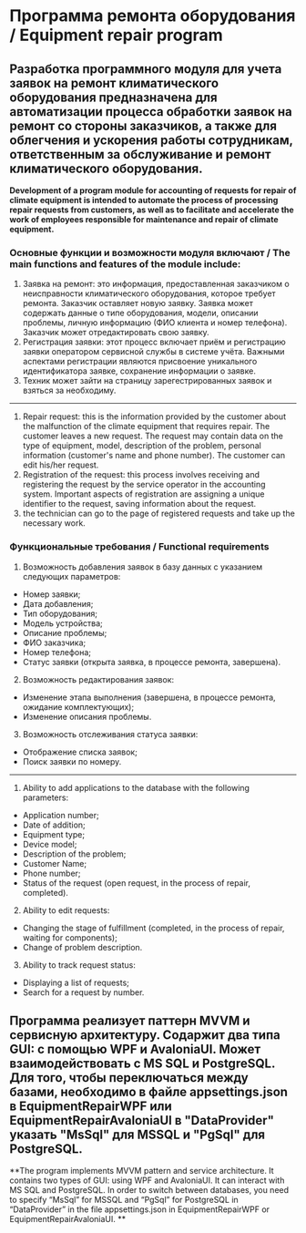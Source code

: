 # Программа ремонта оборудования / Equipment repair program

Разработка программного модуля для учета заявок на ремонт климатического оборудования предназначена для автоматизации процесса обработки заявок на ремонт со стороны заказчиков, а также для облегчения и ускорения работы сотрудникам, ответственным за обслуживание и ремонт климатического оборудования.
---
**Development of a program module for accounting of requests for repair of climate equipment is intended to automate the process of processing repair requests from customers, as well as to facilitate and accelerate the work of employees responsible for maintenance and repair of climate equipment.**

### Основные функции и возможности модуля включают / The main functions and features of the module include:
1. Заявка на ремонт: это информация, предоставленная заказчиком о неисправности климатического оборудования, которое требует ремонта. Заказчик оставляет новую заявку. Заявка может содержать данные о типе оборудования, модели, описании проблемы, личную информацию (ФИО клиента и номер телефона). Заказчик может отредактировать свою заявку.
2. Регистрация заявки: этот процесс включает приём и регистрацию заявки оператором сервисной службы в системе учёта. Важными аспектами регистрации являются присвоение уникального идентификатора заявке, сохранение информации о заявке.
3. Техник может зайти на страницу зарегестрированных заявок и взяться за необходиму. 
---
1. Repair request: this is the information provided by the customer about the malfunction of the climate equipment that requires repair. The customer leaves a new request. The request may contain data on the type of equipment, model, description of the problem, personal information (customer's name and phone number). The customer can edit his/her request.
2. Registration of the request: this process involves receiving and registering the request by the service operator in the accounting system. Important aspects of registration are assigning a unique identifier to the request, saving information about the request.
3. the technician can go to the page of registered requests and take up the necessary work.

### Функциональные требования / Functional requirements
1. Возможность добавления заявок в базу данных с указанием следующих параметров:
- Номер заявки;
- Дата добавления;
- Тип оборудования;
- Модель устройства;
- Описание проблемы;
- ФИО заказчика;
- Номер телефона;
- Статус заявки (открыта заявка, в процессе ремонта, завершена).
2. Возможность редактирования заявок:
- Изменение этапа выполнения (завершена, в процессе ремонта, ожидание комплектующих);
- Изменение описания проблемы.
3. Возможность отслеживания статуса заявки:
- Отображение списка заявок;
- Поиск заявки по номеру.
---
1. Ability to add applications to the database with the following parameters:
- Application number;
- Date of addition;
- Equipment type;
- Device model;
- Description of the problem;
- Customer Name;
- Phone number;
- Status of the request (open request, in the process of repair, completed).
2. Ability to edit requests:
- Changing the stage of fulfillment (completed, in the process of repair, waiting for components);
- Change of problem description.
3. Ability to track request status:
- Displaying a list of requests;
- Search for a request by number.
  
Программа реализует паттерн MVVM и сервисную архитектуру. Содаржит два типа GUI: с помощью WPF и AvaloniaUI.
Может взаимодействовать с MS SQL и PostgreSQL. Для того, чтобы переключаться между базами, необходимо в файле appsettings.json в EquipmentRepairWPF или EquipmentRepairAvaloniaUI в "DataProvider" указать "MsSql" для MSSQL и "PgSql" для PostgreSQL.
---
**The program implements MVVM pattern and service architecture. It contains two types of GUI: using WPF and AvaloniaUI.
It can interact with MS SQL and PostgreSQL. In order to switch between databases, you need to specify “MsSql” for MSSQL and “PgSql” for PostgreSQL in “DataProvider” in the file appsettings.json in EquipmentRepairWPF or EquipmentRepairAvaloniaUI.
**
